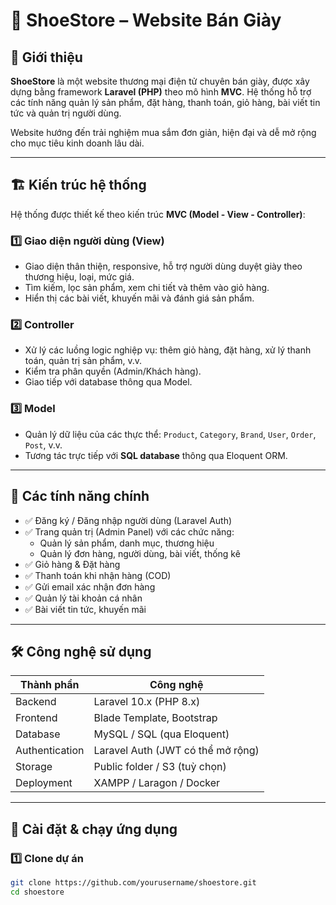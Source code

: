 # 👟 ShoeStore – Website Bán Giày

## 📌 Giới thiệu

**ShoeStore** là một website thương mại điện tử chuyên bán giày, được xây dựng bằng framework **Laravel (PHP)** theo mô hình **MVC**. Hệ thống hỗ trợ các tính năng quản lý sản phẩm, đặt hàng, thanh toán, giỏ hàng, bài viết tin tức và quản trị người dùng.

Website hướng đến trải nghiệm mua sắm đơn giản, hiện đại và dễ mở rộng cho mục tiêu kinh doanh lâu dài.

---

## 🏗 Kiến trúc hệ thống

Hệ thống được thiết kế theo kiến trúc **MVC (Model - View - Controller)**:

### 1️⃣ Giao diện người dùng (View)
- Giao diện thân thiện, responsive, hỗ trợ người dùng duyệt giày theo thương hiệu, loại, mức giá.
- Tìm kiếm, lọc sản phẩm, xem chi tiết và thêm vào giỏ hàng.
- Hiển thị các bài viết, khuyến mãi và đánh giá sản phẩm.

### 2️⃣ Controller
- Xử lý các luồng logic nghiệp vụ: thêm giỏ hàng, đặt hàng, xử lý thanh toán, quản trị sản phẩm, v.v.
- Kiểm tra phân quyền (Admin/Khách hàng).
- Giao tiếp với database thông qua Model.

### 3️⃣ Model
- Quản lý dữ liệu của các thực thể: `Product`, `Category`, `Brand`, `User`, `Order`, `Post`, v.v.
- Tương tác trực tiếp với **SQL database** thông qua Eloquent ORM.

---

## 🧩 Các tính năng chính

- ✅ Đăng ký / Đăng nhập người dùng (Laravel Auth)
- ✅ Trang quản trị (Admin Panel) với các chức năng:
  - Quản lý sản phẩm, danh mục, thương hiệu
  - Quản lý đơn hàng, người dùng, bài viết, thống kê
- ✅ Giỏ hàng & Đặt hàng
- ✅ Thanh toán khi nhận hàng (COD)
- ✅ Gửi email xác nhận đơn hàng
- ✅ Quản lý tài khoản cá nhân
- ✅ Bài viết tin tức, khuyến mãi

---

## 🛠 Công nghệ sử dụng

| Thành phần       | Công nghệ                  |
|------------------|-----------------------------|
| Backend          | Laravel 10.x (PHP 8.x)      |
| Frontend         | Blade Template, Bootstrap   |
| Database         | MySQL / SQL (qua Eloquent)  |
| Authentication   | Laravel Auth (JWT có thể mở rộng) |
| Storage          | Public folder / S3 (tuỳ chọn) |
| Deployment       | XAMPP / Laragon / Docker    |

---

## 🔧 Cài đặt & chạy ứng dụng

### 1️⃣ Clone dự án
```bash
git clone https://github.com/yourusername/shoestore.git
cd shoestore
